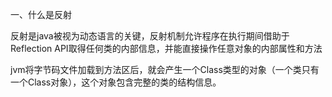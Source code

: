 一、什么是反射

反射是java被视为动态语言的关键，反射机制允许程序在执行期间借助于Reflection API取得任何类的内部信息，并能直接操作任意对象的内部属性和方法

jvm将字节码文件加载到方法区后，就会产生一个Class类型的对象（一个类只有一个Class对象），这个对象包含完整的类的结构信息。